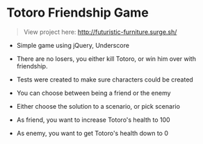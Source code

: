 # Totoro Friendship Game

> View project here: http://futuristic-furniture.surge.sh/

* Simple game using jQuery, Underscore

* There are no losers, you either kill Totoro, or win him over with friendship.

* Tests were created to make sure characters could be created

* You can choose between being a friend or the enemy

* Either choose the solution to a scenario, or pick scenario

* As friend, you want to increase Totoro's health to 100

* As enemy, you want to get Totoro's health down to 0